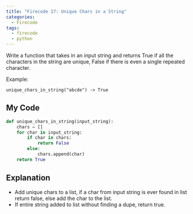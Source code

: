 ```yaml
---
title: "Firecode 17: Unique Chars in a String"
categories:
  - Firecode
tags:
  - firecode
  - python
---
```

Write a function that takes in an input string and returns True if all the characters in the string are unique, False if there is even a single repeated character.

Example:

```
unique_chars_in_string("abcde") -> True
```

## My Code

```python
def unique_chars_in_string(input_string):
    chars = []
    for char in input_string:
        if char in chars:
            return False
        else:
            chars.append(char)
    return True
```

## Explanation

* Add unique chars to a list, if a char from input string is ever found in list return false, else add the char to the list.
* If entire string added to list without finding a dupe, return true. 
